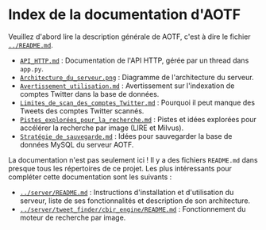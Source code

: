 # Index de la documentation d'AOTF

Veuillez d'abord lire la description générale de AOTF, c'est à dire le fichier [`../README.md`](../README.md).

* [`API_HTTP.md`](API_HTTP.md) : Documentation de l'API HTTP, gérée par un thread dans `app.py`.
* [`Architecture_du_serveur.png`](Architecture_du_serveur.png) : Diagramme de l'architecture du serveur.
* [`Avertissement_utilisation.md`](Avertissement_utilisation.md) : Avertissement sur l'indexation de comptes Twitter dans la base de données.
* [`Limites_de_scan_des_comptes_Twitter.md`](Limites_de_scan_des_comptes_Twitter.md) : Pourquoi il peut manque des Tweets des comptes Twitter scannés.
* [`Pistes_explorées_pour_la_recherche.md`](Pistes_explorées_pour_la_recherche.md) : Pistes et idées explorées pour accélérer la recherche par image (LIRE et Milvus).
* [`Stratégie_de_sauvegarde.md`](Stratégie_de_sauvegarde.md) : Idées pour sauvegarder la base de données MySQL du serveur AOTF.

La documentation n'est pas seulement ici ! Il y a des fichiers `README.md` dans presque tous les répertoires de ce projet. Les plus intéressants pour compléter cette documentation sont les suivants :

* [`../server/README.md`](../server/README.md) : Instructions d'installation et d'utilisation du serveur, liste de ses fonctionnalités et description de son architecture.
* [`../server/tweet_finder/cbir_engine/README.md`](../server/tweet_finder/cbir_engine/README.md) : Fonctionnement du moteur de recherche par image.
